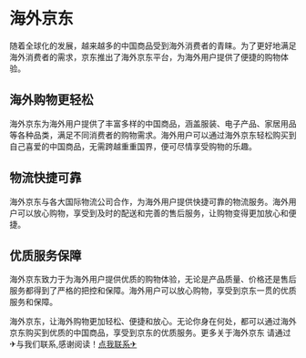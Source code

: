 # 海外京东

随着全球化的发展，越来越多的中国商品受到海外消费者的青睐。为了更好地满足海外消费者的需求，京东推出了海外京东平台，为海外用户提供了便捷的购物体验。

## 海外购物更轻松

海外京东为海外用户提供了丰富多样的中国商品，涵盖服装、电子产品、家居用品等各种品类，满足不同消费者的购物需求。海外用户可以通过海外京东轻松购买到自己喜爱的中国商品，无需跨越重重国界，便可尽情享受购物的乐趣。

## 物流快捷可靠

海外京东与各大国际物流公司合作，为海外用户提供快捷可靠的物流服务。海外用户可以放心购物，享受到及时的配送和完善的售后服务，让购物变得更加放心和便捷。

## 优质服务保障

海外京东致力于为海外用户提供优质的购物体验，无论是产品质量、价格还是售后服务都得到了严格的把控和保障。海外用户可以放心购物，享受到京东一贯的优质服务和保障。

海外京东，让海外购物更加轻松、便捷和放心。无论你身在何处，都可以通过海外京东购买到优质的中国商品，享受到京东的优质服务。更多关于海外京东 请通过✈与我们联系,感谢阅读！[点我联系✈](https://s.k02.cc)
